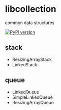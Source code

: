 # libcollection
common data structures

[![PyPI version](https://badge.fury.io/py/jx-libcollection.svg)](https://badge.fury.io/py/jx-libcollection)


## stack

* ResizingArrayStack
* LinkedStack

## queue

* LinkedQueue
* SimpleLinkedQueue
* ResizingArrayQueue
